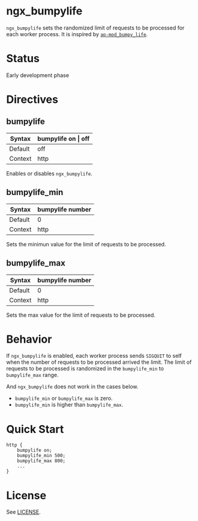 # ngx_bumpylife

`ngx_bumpylife` sets the randomized limit of requests to be processed for each worker process.
It is inspired by [`ap-mod_bumpy_life`](https://github.com/hirose31/ap-mod_bumpy_life).

# Status

Early development phase

# Directives

## bumpylife

|Syntax |bumpylife on &#124; off |
|-------|--------------------|
|Default|off                 |
|Context|http                |

Enables or disables `ngx_bumpylife`.

## bumpylife_min

|Syntax |bumpylife number |
|-------|-----------------|
|Default|0                |
|Context|http             |

Sets the minimun value for the limit of requests to be processed.

## bumpylife_max

|Syntax |bumpylife number |
|-------|-----------------|
|Default|0                |
|Context|http             |

Sets the max value for the limit of requests to be processed.

# Behavior

If `ngx_bumpylife` is enabled, each worker process sends `SIGQUIT` to self when the number of requests to be processed arrived the limit.
The limit of requests to be processed is randomized in the `bumpylife_min` to `bumpylife_max` range.


And `ngx_bumpylife` does not work in the cases below.

 * `bumpylife_min` or `bumpylife_max` is zero.
 * `bumpylife_min` is higher than `bumpylife_max`.

# Quick Start

```nginx
http {
    bumpylife on;
    bumpylife_min 500;
    bumpylife_max 800;
    ...
}
```

# License

See [LICENSE](https://github.com/cubicdaiya/ngx_bumpylife/blob/master/LICENSE).
